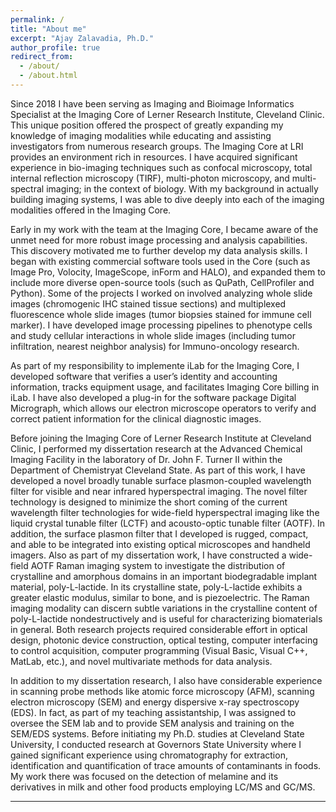 ```yaml
---
permalink: /
title: "About me"
excerpt: "Ajay Zalavadia, Ph.D."
author_profile: true
redirect_from: 
  - /about/
  - /about.html
---
```


  Since 2018 I have been serving as Imaging and Bioimage Informatics Specialist at the Imaging Core of Lerner Research Institute, Cleveland Clinic. This unique position offered the prospect of greatly expanding my knowledge of imaging modalities while educating and assisting investigators from numerous research groups. The Imaging Core at LRI provides an environment rich in resources. I have acquired significant experience in bio-imaging techniques such as confocal microscopy, total internal reflection microscopy (TIRF), multi-photon microscopy, and multi-spectral imaging; in the context of biology. With my background in actually building imaging systems, I was able to dive deeply into each of the imaging modalities offered in the Imaging Core.
  
  Early in my work with the team at the Imaging Core, I became aware of the unmet need for more robust image processing and analysis capabilities. This discovery motivated me to further develop my data analysis skills. I began with existing commercial software tools used in the Core (such as Image Pro, Volocity, ImageScope, inForm and HALO), and expanded them to include more diverse open-source tools (such as QuPath, CellProfiler and Python). Some of the projects I worked on involved analyzing whole slide images (chromogenic IHC stained tissue sections) and multiplexed fluorescence whole slide images (tumor biopsies stained for immune cell marker). I have developed image processing pipelines to phenotype cells and study cellular interactions in whole slide images (including tumor infiltration, nearest neighbor analysis) for Immuno-oncology research.

  As part of my responsibility to implemente iLab for the Imaging Core, I developed software that verifies a user’s identity and accounting information, tracks equipment usage, and facilitates Imaging Core billing in iLab. I have also developed a plug-in for the software package Digital Micrograph, which allows our electron microscope operators to verify and correct patient information for the clinical diagnostic images.

  Before joining the Imaging Core of Lerner Research Institute at Cleveland Clinic, I performed my dissertation research at the Advanced Chemical Imaging Facility in the laboratory of Dr. John F. Turner II within the Department of Chemistryat Cleveland State. As part of this work, I have developed a novel broadly tunable surface plasmon-coupled wavelength filter for visible and near infrared hyperspectral imaging. The novel filter technology is designed to minimize the short coming of the current wavelength filter technologies for wide-field hyperspectral imaging like the liquid crystal tunable filter (LCTF) and acousto-optic tunable filter (AOTF). In addition, the surface plasmon filter that I developed is rugged, compact, and able to be integrated into existing optical microscopes and handheld imagers. Also as part of my dissertation work, I have constructed a wide-field AOTF Raman imaging system to investigate the distribution of crystalline and amorphous domains in an important biodegradable implant material, poly-L-lactide. In its crystalline state, poly-L-lactide exhibits a greater elastic modulus, similar to bone, and is piezoelectric. The Raman imaging modality can discern subtle variations in the crystalline content of poly-L-lactide nondestructively and is useful for characterizing biomaterials in general. Both research projects required considerable effort in optical design, photonic device construction, optical testing, computer interfacing to control acquisition, computer programming (Visual Basic, Visual C++, MatLab, etc.), and novel multivariate methods for data analysis.

  In addition to my dissertation research, I also have considerable experience in scanning probe methods like atomic force microscopy (AFM), scanning electron microscopy (SEM) and energy dispersive x-ray spectroscopy (EDS). In fact, as part of my teaching assistantship, I was assigned to oversee the SEM lab and to provide SEM analysis and training on the SEM/EDS systems. Before initiating my Ph.D. studies at Cleveland State University, I conducted research at Governors State University where I gained significant experience using chromatography for extraction, identification and quantification of trace amounts of contaminants in foods. My work there was focused on the detection of melamine and its derivatives in milk and other food products employing LC/MS and GC/MS.

---

